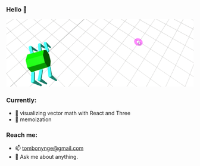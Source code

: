 ### Hello 👋

![gif](https://github.com/tombonynge/tombonynge/blob/master/profile.gif)

### Currently:
- :hammer: visualizing vector math with React and Three
- :mag_right: memoization

### Reach me:
- 📫 tombonynge@gmail.com
- 💬 Ask me about anything.

